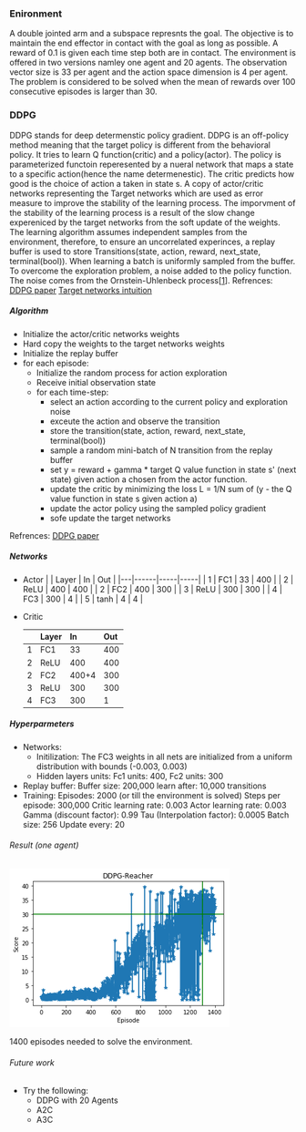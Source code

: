 ### Enironment
A double jointed arm and a subspace represnts the goal. The objective is to maintain the end effector in contact with the goal as long as possible. A reward of 0.1 is given each time step both are in contact. The environment is offered in two versions namley one agent and 20 agents. The observation vector size is 33 per agent and the action space dimension is 4 per agent.
The problem is considered to be solved when the mean of rewards over 100 consecutive episodes is larger than 30.
### DDPG
DDPG stands for deep determenstic policy gradient. DDPG is an off-policy method meaning that the target policy is different from the behavioral policy. It tries to learn Q function(critic) and a policy(actor). The policy is parameterized functoin reperesented by a nueral network that maps a state to a specific action(hence the name determenestic). The critic predicts how good is the choice of action a taken in state s. A copy of actor/critic networks representing the Target networks which are used as error measure to improve the stability of the learning process. The imporvment of the stability of the learning process is a result of the slow change expereniced by the target networks from the soft update of the weights. 
The learning algorithm assumes independent samples from the environment, therefore, to ensure an uncorrelated experinces, a replay buffer is used to store Transitions(state, action, reward, next_state, terminal(bool)). When learning a batch is uniformly sampled from the buffer. 
To overcome the exploration problem, a noise added to the policy function. The noise comes from the Ornstein-Uhlenbeck process[[1](https://en.wikipedia.org/wiki/Ornstein%E2%80%93Uhlenbeck_process)].
Refrences:
[DDPG paper](https://arxiv.org/pdf/1509.02971.pdf)
[Target networks intuition](https://stackoverflow.com/questions/54237327/why-is-a-target-network-required/54238556#54238556)
##### Algorithm
- Initialize the actor/critic networks weights 
- Hard copy the weights to the target networks weights
- Initialize the replay buffer
- for each episode:
    * Initialize the random process for action exploration
    * Receive initial observation state
    * for each time-step:
        * select an action according to the current policy and exploration noise
        * exceute the action and observe the transition
        * store the transition(state, action, reward, next_state, terminal(bool))
        * sample a random mini-batch of N transition from the replay buffer
        * set y = reward + gamma * target Q value function in state s' (next state) given action a chosen from the actor function.
        * update the critic by minimizing the loss L = 1/N sum of (y - the Q value function in state s given action a)
        * update the actor policy using the sampled policy gradient
        * sofe update the target networks
        
Refrences:
[DDPG paper](https://arxiv.org/pdf/1509.02971.pdf)
#####  Networks
* Actor
    |   | Layer | In  | Out |
    |---|------|-----|-----|
    | 1 | FC1  | 33  | 400 |
    | 2 | ReLU | 400 | 400 |
    | 2 | FC2  | 400 | 300 |
    | 3 | ReLU | 300 | 300 |
    | 4 | FC3  | 300 | 4   |
    | 5 | tanh | 4   | 4   |

* Critic

    |   | Layer | In    | Out |
    |---|------|-------|-----|
    | 1 | FC1  | 33    | 400 |
    | 2 | ReLU | 400   | 400 |
    | 2 | FC2  | 400+4 | 300 |
    | 3 | ReLU | 300   | 300 |
    | 4 | FC3  | 300   | 1   |

##### Hyperparmeters
* Networks:
    * Initilization:
        The FC3 weights in all nets are initialized from a uniform distribution with bounds (-0.003, 0.003)
    * Hidden layers units:
        Fc1 units: 400, Fc2 units: 300 
* Replay buffer:
    Buffer size: 200,000
    learn after: 10,000 transitions
* Training:
    Episodes: 2000 (or till the environment is solved)
    Steps per episode: 300,000
    Critic learning rate: 0.003
    Actor learning rate: 0.003
    Gamma (discount factor): 0.99
    Tau (Interpolation factor): 0.0005
    Batch size: 256
    Update every: 20
###### Result (one agent)

![](DDPG_Reacher_score.png)

1400 episodes needed to solve the environment.   

###### Future work
* Try the following:
    * DDPG with 20 Agents
    * A2C   
    * A3C
